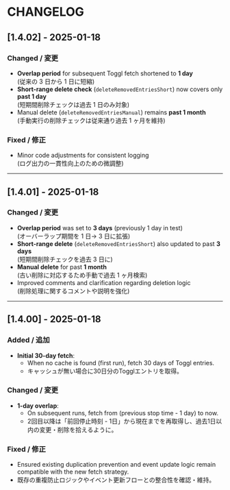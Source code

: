 # CHANGELOG

## [1.4.02] - 2025-01-18

### Changed / 変更
- **Overlap period** for subsequent Toggl fetch shortened to **1 day**  
  (従来の 3 日から 1 日に短縮)
- **Short-range delete check** (`deleteRemovedEntriesShort`) now covers only **past 1 day**  
  (短期間削除チェックは過去 1 日のみ対象)
- Manual delete (`deleteRemovedEntriesManual`) remains **past 1 month**  
  (手動実行の削除チェックは従来通り過去 1 ヶ月を維持)

### Fixed / 修正
- Minor code adjustments for consistent logging  
  (ログ出力の一貫性向上のための微調整)

---

## [1.4.01] - 2025-01-18

### Changed / 変更
- **Overlap period** was set to **3 days** (previously 1 day in test)  
  (オーバーラップ期間を 1 日→ 3 日に拡張)
- **Short-range delete** (`deleteRemovedEntriesShort`) also updated to past **3 days**  
  (短期間削除チェックを過去 3 日に)
- **Manual delete** for past **1 month**  
  (古い削除に対応するため手動で過去 1 ヶ月検索)
- Improved comments and clarification regarding deletion logic  
  (削除処理に関するコメントや説明を強化)

---
## [1.4.00] - 2025-01-18
### Added / 追加
- **Initial 30-day fetch**:
  - When no cache is found (first run), fetch 30 days of Toggl entries.
  - キャッシュが無い場合に30日分のTogglエントリを取得。

### Changed / 変更
- **1-day overlap**:
  - On subsequent runs, fetch from (previous stop time - 1 day) to now.
  - 2回目以降は「前回停止時刻 - 1日」から現在までを再取得し、過去1日以内の変更・削除を拾えるように。

### Fixed / 修正
- Ensured existing duplication prevention and event update logic remain compatible with the new fetch strategy.
- 既存の重複防止ロジックやイベント更新フローとの整合性を確認・維持。